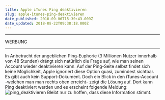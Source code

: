 ```yaml
---
title: Apple iTunes Ping deaktivieren
slug: apple-itunes-ping-deaktivieren
date_published: 2010-09-06T15:30:43.000Z
date_updated: 2018-08-22T09:38:18.000Z
---
```


---

WERBUNG

---

In Anbetracht der angeblichen Ping-Euphorie (3 Millionen Nutzer innerhalb von 48 Stunden) drängt sich natürlich die Frage auf, wie man seinen Account wieder deaktivieren kann. Auf der Ping-Seite selbst findet sich keine Möglichkeit, Apple ignoriert diese Option quasi, zumindest sichtbar. Es gibt auch kein Support-Dokument. Doch ein Blick in den iTunes-Account -welchen man man rechts oben erreicht- zeigt die Lösung auf. Dort kann Ping deaktiviert werden und es erscheint folgende Meldung:
![ping_deaktivieren](//picdump.thafaker.de/2010/09/ping_deaktivieren.png) Bleibt nur zu hoffen, dass diese Information stimmt.
